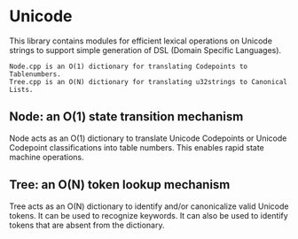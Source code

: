 # UnicodeThis library contains modules for efficient lexical operations onUnicode strings to supportsimple generation of DSL (Domain Specific Languages).```Node.cpp is an O(1) dictionary for translating Codepoints to Tablenumbers.Tree.cpp is an O(N) dictionary for translating u32strings to Canonical Lists.```## Node: an O(1) state transition mechanismNode acts as an O(1) dictionary to translateUnicode Codepoints or Unicode Codepoint classifications into table numbers.This enables rapid state machine operations.## Tree: an O(N) token lookup mechanismTree acts as an O(N) dictionary to identify and/or canonicalizevalid Unicode tokens.It can be used to recognize keywords.It can also be used to identify tokens that are absent from the dictionary.